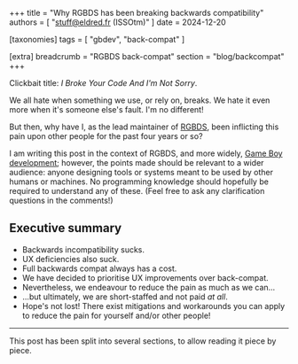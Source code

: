 +++
title = "Why RGBDS has been breaking backwards compatibility"
authors = [ "stuff@eldred.fr (ISSOtm)" ]
date = 2024-12-20

[taxonomies]
tags = [ "gbdev", "back-compat" ]

[extra]
breadcrumb = "RGBDS back-compat"
section = "blog/backcompat"
+++

<p style="--pico-color:var(--pico-muted-color);">Clickbait title: <em>I Broke Your Code And I'm Not Sorry</em>.</p>

We all hate when something we use, or rely on, breaks.
We hate it even more when it's someone else's fault.
I'm no different!

But then, why have I, as the lead maintainer of [RGBDS], been inflicting this pain upon other people for the past four years or so?

<!-- more -->

I am writing this post in the context of RGBDS, and more widely, [Game Boy development][GBDev]; however, the points made should be relevant to a wider audience: anyone designing tools or systems meant to be used by other humans or machines.
No programming knowledge should hopefully be required to understand any of these.
(Feel free to ask any clarification questions in the comments!)

## Executive summary

- Backwards incompatibility sucks.
- UX deficiencies also suck.
- Full backwards compat always has a cost.
- We have decided to prioritise UX improvements over back-compat.
- Nevertheless, we endeavour to reduce the pain as much as we can...
- ...but ultimately, we are short-staffed and not paid _at all_.
- Hope's not lost! There exist mitigations and workarounds you can apply to reduce the pain for yourself and/or other people!

[RGBDS]: https://github.com/gbdev/rgbds
[GBDev]: http://gbdev.io

---

This post has been split into several sections, to allow reading it piece by piece.
